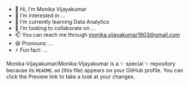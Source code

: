 - 👋 Hi, I’m Monika Vijayakumar
- 👀 I’m interested in ...
- 🌱 I’m currently learning Data Analytics
- 💞️ I’m looking to collaborate on ...
- 📫 You can reach me through monika.vijayakumar1903@gmail.com
- 😄 Pronouns: ...
- ⚡ Fun fact: ...


Monika-Vijayakumar/Monika-Vijayakumar is a ✨ special ✨ repository because its `README.md` (this file) appears on your GitHub profile.
You can click the Preview link to take a look at your changes.

